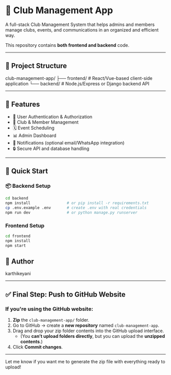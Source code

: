 # 🏫 Club Management App

A full-stack Club Management System that helps admins and members manage clubs, events, and communications in an organized and efficient way.

This repository contains **both frontend and backend** code.

---

## 📁 Project Structure
club-management-app/
├── frontend/ # React/Vue-based client-side application
└── backend/ # Node.js/Express or Django backend API

---

## 🚀 Features

- 🔐 User Authentication & Authorization
- 👥 Club & Member Management
- 🗓️ Event Scheduling
- 📊 Admin Dashboard
- 📩 Notifications (optional email/WhatsApp integration)
- 🔒 Secure API and database handling

---


## 🚀 Quick Start

### 📦 Backend Setup

```bash
cd backend
npm install                # or pip install -r requirements.txt
cp .env.example .env       # create .env with real credentials
npm run dev                # or python manage.py runserver
```
### Frontend Setup
```bash
cd frontend
npm install
npm start
```
## 🙌 Author
karthikeyani

---

## ✅ Final Step: Push to GitHub Website

### If you're using the GitHub website:

1. **Zip** the `club-management-app/` folder.
2. Go to GitHub → create a **new repository** named `club-management-app`.
3. Drag and drop your zip folder contents into the GitHub upload interface.
   - (You **can’t upload folders directly**, but you can upload the **unzipped contents**.)
4. Click **Commit changes**.

---

Let me know if you want me to generate the zip file with everything ready to upload!

